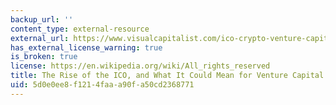 ```yaml
---
backup_url: ''
content_type: external-resource
external_url: https://www.visualcapitalist.com/ico-crypto-venture-capital/
has_external_license_warning: true
is_broken: true
license: https://en.wikipedia.org/wiki/All_rights_reserved
title: The Rise of the ICO, and What It Could Mean for Venture Capital
uid: 5d0e0ee8-f121-4faa-a90f-a50cd2368771
---
```

